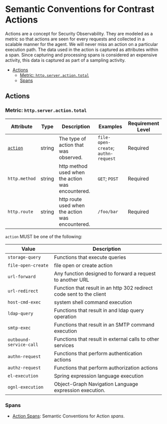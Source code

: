 # Semantic Conventions for Contrast Actions

Actions are a concept for Security Observability. They are modeled as a metric
so that actions are seen for every requests and collected in a scalable
manner for the agent. We will never miss an action on a particular execution path.
The data used in the action is captured as attributes within a span. Since
capturing and processing spans is considered an expensive activity, this data is captured
as part of a sampling activity.

<!-- toc -->

- [Actions](#actions)
  - [Metric: `http.server.action.total`](#metric-httpserveractiontotal)
  - [Spans](#spans)

<!-- tocstop -->

## Actions

### Metric: `http.server.action.total`

<!-- semconv metric.http.server.action.total(full) -->

| Attribute                   | Type   | Description                                       | Examples                            | Requirement Level |
| --------------------------- | ------ | ------------------------------------------------- | ----------------------------------- | ----------------- |
| [`action`](action-spans.md) | string | The type of action that was observed.             | `file-open-create`; `authn-request` | Required          |
| `http.method`               | string | http method used when the action was encountered. | `GET`; `POST`                       | Required          |
| `http.route`                | string | http route used when the action was encountered.  | `/foo/bar`                          | Required          |

`action` MUST be one of the following:

| Value                   | Description                                                          |
| ----------------------- | -------------------------------------------------------------------- |
| `storage-query`         | Functions that execute queries                                       |
| `file-open-create`      | file open or create action                                           |
| `url-forward`           | Any function designed to forward a request to another URL            |
| `url-redirect`          | Function that result in an http 302 redirect code sent to the client |
| `host-cmd-exec`         | system shell command execution                                       |
| `ldap-query`            | Functions that result in and ldap query operation                    |
| `smtp-exec`             | Functions that result in an SMTP command execution                   |
| `outbound-service-call` | Functions that result in external calls to other services            |
| `authn-request`         | Functions that perform authentication actions                        |
| `authz-request`         | Functions that perform authorization actions                         |
| `el-execution`          | Spring expression language execution                                 |
| `ognl-execution`        | Object-Graph Navigation Language expression execution.               |

<!-- endsemconv -->

### Spans

- [Action Spans](action-spans.md): Semantic Conventions for Action _spans_.
